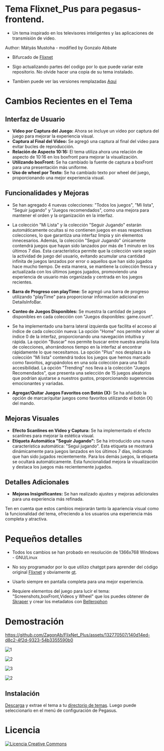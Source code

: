# Tema Flixnet_Pus para pegasus-frontend.
 - Un tema inspirado en los televisores inteligentes y las aplicaciones de transmisión de video.

Author: Mátyás Mustoha - modified by Gonzalo Abbate
- Bifurcado de [Flixnet](https://github.com/mmatyas/pegasus-theme-flixnet)



- Sigo actualizando partes del codigo por lo que puede variar este repositorio. No olvide hacer una copia de su tema instalado.
- Tambien puede ver las versiones remplazadas [Aqui](https://www.mediafire.com/folder/wycdtzwa6hdoh/FlixNet_Plus_Versiones)

# Cambios Recientes en el Tema

## Interfaz de Usuario

- **Video por Captura del Juego:** Ahora se incluye un video por captura del juego para mejorar la experiencia visual.
- **Captura al Final del Video:** Se agregó una captura al final del video para evitar bucles de reproducción.
- **Relación de Aspecto 10:16:** El tema utiliza ahora una relación de aspecto de 10:16 en los boxfront para mejorar la visualización.
- **Utilizando boxFront:** Se ha cambiado la fuente de captura a boxFront para una presentación más uniforme.
- **Uso de wheel por Texto:** Se ha cambiado texto por wheel del juego, proporcionando una mejor experiencia visual.

## Funcionalidades y Mejoras

- Se han agregado 4 nuevas colecciones: "Todos los juegos", "Mi lista", "Seguir jugando" y "Juegos recomendados", como una mejora para mantener el orden y la organización en la interfaz.
- La colección "Mi Lista" y la colección "Seguir Jugando" estarán automáticamente ocultas si no contienen juegos en esas respectivas colecciones, lo que garantiza una interfaz limpia y sin elementos innecesarios. Además, la colección "Seguir Jugando" únicamente contendrá juegos que hayan sido lanzados por más de 1 minuto en los últimos 7 días. Esta característica permite que la colección varíe según la actividad de juego del usuario, evitando acumular una cantidad infinita de juegos lanzados por error o aquellos que han sido jugados hace mucho tiempo. De esta manera, se mantiene la colección fresca y actualizada con los últimos juegos jugados, promoviendo una experiencia de usuario más organizada y centrada en los juegos recientes.
- **Barra de Progreso con playTime:** Se agregó una barra de progreso utilizando "playTime" para proporcionar información adicional en DetailsInfoBar.
- **Conteo de Juegos Disponibles:** Se muestra la cantidad de juegos disponibles en cada colección con "Juegos disponibles: game.count".
- Se ha implementado una barra lateral izquierda que facilita el acceso al índice de cada colección nueva:
La opción "Home" nos permite volver al índice 0 de la interfaz, proporcionando una navegación intuitiva y rápida.
La opción "Buscar" nos permite buscar entre nuestra amplia lista de colecciones, ahorrándonos tiempo en la interfaz al encontrar rápidamente lo que necesitamos.
La opción "Plus" nos desplaza a la colección "Mi lista" contendrá todos los juegos que hemos marcado como favoritos, agrupándolos en una sola colección para una fácil accesibilidad.
La opción "Trending" nos lleva a la colección "Juegos Recomendados", que presenta una selección de 15 juegos aleatorios que podrían ajustarse a nuestros gustos, proporcionando sugerencias emocionantes y variadas.


- **Agregar/Quitar Juegos Favoritos con Botón (X):** Se ha añadido la opción de marcar/quitar juegos como favoritos utilizando el botón (X) del mando.

## Mejoras Visuales

- **Efecto Scanlines en Video y Captura:** Se ha implementado el efecto scanlines para mejorar la estética visual.
- **Etiqueta Automática "Seguir Jugando":** Se ha introducido una nueva característica automática: "Segui jugando". Esta etiqueta se mostrará dinámicamente para juegos lanzados en los últimos 7 días, indicando que han sido jugados recientemente. Para los demás juegos, la etiqueta se ocultará automáticamente. Esta funcionalidad mejora la visualización y destaca los juegos más recientemente jugados.

## Detalles Adicionales

- **Mejoras Insignificantes:** Se han realizado ajustes y mejoras adicionales para una experiencia más refinada.

Ten en cuenta que estos cambios mejorarán tanto la apariencia visual como la funcionalidad del tema, ofreciendo a los usuarios una experiencia más completa y atractiva.
# Pequeños detalles

- Todos los cambios se han probado en resolución de 1366x768 Windows - GNU/Linux
- No soy programador por lo que utilizo chatgpt para aprender del código original [Flixnet](https://github.com/mmatyas/pegasus-theme-flixnet) y obviamente [qt](https://doc.qt.io/qt-6/gettingstarted.html).

- Usarlo siempre en pantalla completa para una mejor experiencia.
- Requiere elementos del juego para lucir el tema:  "Screenshots,boxFront,Videos y Wheel"  que los puedes obtener de 
[Skraper](https://www.skraper.net/) y crear los metadatos con [Bellerophon](https://github.com/valsou/bellerophon)


# Demostración

https://github.com/ZagonAb/FlixNet_Plus/assets/132770507/140d14ed-d8c2-4f2d-9323-54b3355590b0


![1](https://github.com/ZagonAb/FlixNet_Plus/assets/132770507/38202155-9d74-4a7e-8f8a-dd2a206119cf)


![2](https://github.com/ZagonAb/FlixNet_Plus/assets/132770507/b04b4bab-0224-4414-80e6-1ead2d9e4966)


![3](https://github.com/ZagonAb/FlixNet_Plus/assets/132770507/29e3f49c-077e-4572-9a11-1c2e0b7f644a)



![2](https://github.com/ZagonAb/FlixNet_Plus/assets/132770507/45e70dae-1d77-416d-9146-7462cb5d8eda)




## Instalación

[Descarga](https://github.com/ZagonAb/FlixNet_Plus/archive/refs/heads/main.zip) y extrae el tema a tu [directorio de temas](http://pegasus-frontend.org/docs/user-guide/installing-themes). Luego puede seleccionarlo en el menú de configuración de Pegasus.


# Licencia
<a rel="license" href="http://creativecommons.org/licenses/by-nc-sa/4.0/"><img alt="Licencia Creative Commons" style="border-width:0" src="https://i.creativecommons.org/l/by-nc-sa/4.0/88x31.png" /></a><br /><a rel="license" href="http://creativecommons.org/licenses/by-nc-sa/4.0/"></a>
